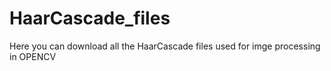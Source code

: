 # HaarCascade_files
Here you can download all the HaarCascade files used for imge processing in OPENCV
